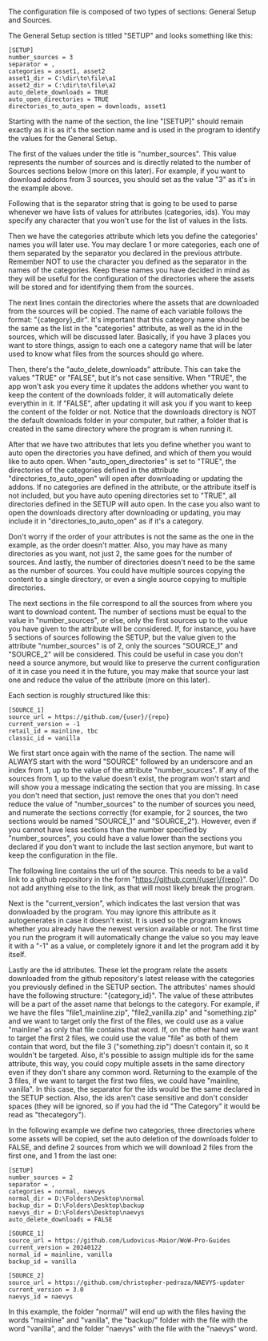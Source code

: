 The configuration file is composed of two types of sections: General Setup and Sources.

The General Setup section is titled "SETUP" and looks something like this:

```
[SETUP]
number_sources = 3
separator = ,
categories = asset1, asset2
asset1_dir = C:\dir\to\file\a1
asset2_dir = C:\dir\to\file\a2
auto_delete_downloads = TRUE
auto_open_directories = TRUE
directories_to_auto_open = downloads, asset1
```

Starting with the name of the section, the line "[SETUP]" should remain exactly as it is
as it's the section name and is used in the program to identify the values for the General
Setup.

The first of the values under the title is "number_sources". This value represents the 
number of sources and is directly related to the number of Sources sections below (more
on this later). For example, if you want to download addons from 3 sources, you should set
as the value "3" as it's in the example above.

Following that is the separator string that is going to be used to parse whenever we have
lists of values for attributes (categories, ids). You may specify any character that you
won't use for the list of values in the lists.

Then we have the categories attribute which lets you define the categories' names you will
later use. You may declare 1 or more categories, each one of them separated by the
separator you declared in the previous attrbute. Remember NOT to use the character you
defined as the separator in the names of the categories. Keep these names you have decided
in mind as they will be useful for the configuration of the directories where the assets 
will be stored and for identifying them from the sources.

The next lines contain the directories where the assets that are downloaded from the 
sources will be copied. The name of each variable follows the format: "{category}_dir".
It's important that this category name should be the same as the list in the "categories"
attribute, as well as the id in the sources, which will be discussed later. Basically, if
you have 3 places you want to store things, assign to each one a category name that will
be later used to know what files from the sources should go where. 

Then, there's the "auto_delete_downloads" attribute. This can take the values "TRUE"
or "FALSE", but it's not case sensitive. When "TRUE", the app won't ask you every time it
updates the addons whether you want to keep the content of the downloads folder, it will
automatically delete everythin in it. If "FALSE", after updating it will ask you if you 
want to keep the content of the folder or not. Notice that the downloads directory is
NOT the default downloads folder in your computer, but rather, a folder that is created
in the same directory where the program is when running it.

After that we have two attributes that lets you define whether you want to auto open
the directories you have defined, and which of them you would like to auto open. When
"auto_open_directories" is set to "TRUE", the directories of the categories defined in the
attribute "directories_to_auto_open" will open after downloading or updating the addons.
If no categories are defined in the attribute, or the attribute itself is not included,
but you have auto opening directories set to "TRUE", all directories defined in the SETUP
will auto open. In the case you also want to open the downloads directory after downloading
or updating, you may include it in "directories_to_auto_open" as if it's a category. 

Don't worry if the order of your attributes is not the same as the one in the example, 
as the order doesn't matter. Also, you may have as many directories as you want, not
just 2, the same goes for the number of sources. And lastly, the number of directories
doesn't need to be the same as the number of sources. You could have multiple sources
copying the content to a single directory, or even a single source copying to multiple
directories.

The next sections in the file correspond to all the sources from where you want to 
download content. The number of sections must be equal to the value in "number_sources",
or else, only the first sources up to the value you have given to the attribute will be
considered. If, for instance, you have 5 sections of sources following the SETUP, but
the value given to the attribute "number_sources" is of 2, only the sources "SOURCE_1"
and "SOURCE_2" will be considered. This could be useful in case you don't need a source
anymore, but would like to preserve the current configuration of it in case you need it
in the future, you may make that source your last one and reduce the value of the
attribute (more on this later). 

Each section is roughly structured like this:

```
[SOURCE_1]
source_url = https://github.com/{user}/{repo}
current_version = -1
retail_id = mainline, tbc
classic_id = vanilla
```

We first start once again with the name of the section. The name will ALWAYS start with
the word "SOURCE" followed by an underscore and an index from 1, up to the value of the
attribute "number_sources". If any of the sources from 1, up to the value doesn't exist,
the program won't start and will show you a message indicating the section that you are
missing. In case you don't need that section, just remove the ones that you don't need
reduce the value of "number_sources" to the number of sources you need, and numerate
the sections correctly (for example, for 2 sources, the two sections would be named
"SOURCE_1" and "SOURCE_2"). However, even if you cannot have less sections than the 
number specified by "number_sources", you could have a value lower than the sections
you declared if you don't want to include the last section anymore, but want to keep
the configuration in the file.

The following line contains the url of the source. This needs to be a valid link to a
github repository in the form "https://github.com/{user}/{repo}". Do not add anything
else to the link, as that will most likely break the program. 

Next is the "current_version", which indicates the last version that was donwloaded by
the program. You may ignore this attribute as it autogenerates in case it doesn't exist.
It is used so the program knows whether you already have the newest version available
or not. The first time you run the program it will automatically change the value so
you may leave it with a "-1" as a value, or completely ignore it and let the program
add it by itself.

Lastly are the id attributes. These let the program relate the assets downloaded from
the github repository's latest release with the categories you previously defined in
the SETUP section. The attributes' names should have the following structure: 
"{category_id}". The value of these attributes will be a part of the asset name that
belongs to the category. For example, if we have the files "file1_mainline.zip",
"file2_vanilla.zip" and "something.zip" and we want to target only the first of the
files, we could use as a value "mainline" as only that file contains that word. If, on
the other hand we want to target the first 2 files, we could use the value "file" as 
both of them contain that word, but the file 3 ("something.zip") doesn't contain it, so
it wouldn't be targeted. Also, it's possible to assign multiple ids for the same
attribute, this way, you could copy multiple assets in the same directory even if they
don't share any common word. Returning to the example of the 3 files, if we want to
target the first two files, we could have "mainline, vanilla". In this case, the
separator for the ids would be the same declared in the SETUP section. Also, the ids
aren't case sensitive and don't consider spaces (they will be ignored, so if you had
the id "The Category" it would be read as "thecategory").

In the following example we define two categories, three directories where some assets
will be copied, set the auto deletion of the downloads folder to FALSE, and define 2
sources from which we will download 2 files from the first one, and 1 from the last
one:

```
[SETUP]
number_sources = 2
separator = ,
categories = normal, naevys
normal_dir = D:\Folders\Desktop\normal
backup_dir = D:\Folders\Desktop\backup
naevys_dir = D:\Folders\Desktop\naevys
auto_delete_downloads = FALSE

[SOURCE_1]
source_url = https://github.com/Ludovicus-Maior/WoW-Pro-Guides
current_version = 20240122
normal_id = mainline, vanilla
backup_id = vanilla

[SOURCE_2]
source_url = https://github.com/christopher-pedraza/NAEVYS-updater
current_version = 3.0
naevys_id = naevys
```

In this example, the folder "normal/" will end up with the files having the words
"mainline" and "vanilla", the "backup/" folder with the file with the word "vanilla",
and the folder "naevys" with the file with the "naevys" word.
